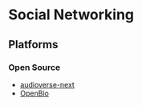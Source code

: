 # Social Networking

## Platforms

### Open Source

- [audioverse-next](https://github.com/audioverse-org/audioverse-next)
- [OpenBio](https://openbio.app)

<!--
https://github.com/qwiz-app/qwiz
https://github.com/heyxyz/hey
https://github.com/tapexyz/tape

https://github.com/kevinmcgrady/portfolio-2023
https://github.com/Linen-dev/linen.dev
https://github.com/kittrgg/kittr
https://github.com/ujen5173/Hashnode
https://github.com/meloalright/guora
https://github.com/flirtual/flirtual
https://github.com/VeoScript/fixrhythm
https://github.com/DevClad-Inc/devclad
https://github.com/kevinmcgrady/Breadit
https://github.com/nodetec/blogstack
-->

